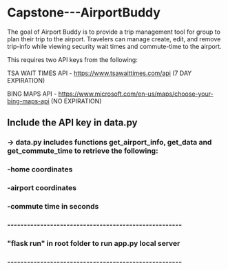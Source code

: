 # Capstone---AirportBuddy

The goal of Airport Buddy is to provide a trip management tool for group to plan their trip to the airport. 
Travelers can manage create, edit, and remove trip-info while viewing security wait times and commute-time to the airport.

This requires two API keys from the following:

TSA WAIT TIMES API - https://www.tsawaittimes.com/api (7 DAY EXPIRATION)

BING MAPS API - https://www.microsoft.com/en-us/maps/choose-your-bing-maps-api (NO EXPIRATION)

## Include the API key in data.py
### -> data.py includes functions get_airport_info, get_data and get_commute_time to retrieve the following:
### -home coordinates
### -airport coordinates
### -commute time in seconds
### -----------------------------------------------------
### "flask run" in root folder to run app.py local server
### -----------------------------------------------------
